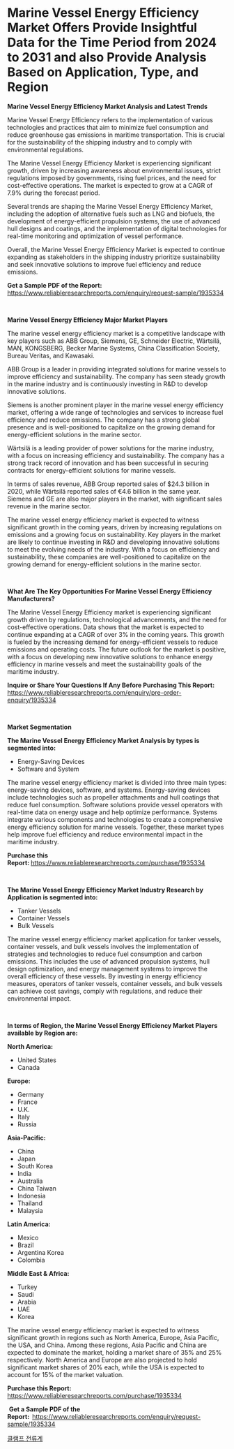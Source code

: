 <p><h1>Marine Vessel Energy Efficiency Market Offers Provide Insightful Data for the Time Period from 2024 to 2031 and also Provide Analysis Based on Application, Type, and Region</h1></p><p><strong>Marine Vessel Energy Efficiency Market Analysis and Latest Trends</strong></p>
<p><p>Marine Vessel Energy Efficiency refers to the implementation of various technologies and practices that aim to minimize fuel consumption and reduce greenhouse gas emissions in maritime transportation. This is crucial for the sustainability of the shipping industry and to comply with environmental regulations.</p><p>The Marine Vessel Energy Efficiency Market is experiencing significant growth, driven by increasing awareness about environmental issues, strict regulations imposed by governments, rising fuel prices, and the need for cost-effective operations. The market is expected to grow at a CAGR of 7.9% during the forecast period.</p><p>Several trends are shaping the Marine Vessel Energy Efficiency Market, including the adoption of alternative fuels such as LNG and biofuels, the development of energy-efficient propulsion systems, the use of advanced hull designs and coatings, and the implementation of digital technologies for real-time monitoring and optimization of vessel performance.</p><p>Overall, the Marine Vessel Energy Efficiency Market is expected to continue expanding as stakeholders in the shipping industry prioritize sustainability and seek innovative solutions to improve fuel efficiency and reduce emissions.</p></p>
<p><strong>Get a Sample PDF of the Report:&nbsp;</strong> <a href="https://www.reliableresearchreports.com/enquiry/request-sample/1935334">https://www.reliableresearchreports.com/enquiry/request-sample/1935334</a></p>
<p>&nbsp;</p>
<p><strong>Marine Vessel Energy Efficiency Major Market Players</strong></p>
<p><p>The marine vessel energy efficiency market is a competitive landscape with key players such as ABB Group, Siemens, GE, Schneider Electric, Wärtsilä, MAN, KONGSBERG, Becker Marine Systems, China Classification Society, Bureau Veritas, and Kawasaki. </p><p>ABB Group is a leader in providing integrated solutions for marine vessels to improve efficiency and sustainability. The company has seen steady growth in the marine industry and is continuously investing in R&D to develop innovative solutions.</p><p>Siemens is another prominent player in the marine vessel energy efficiency market, offering a wide range of technologies and services to increase fuel efficiency and reduce emissions. The company has a strong global presence and is well-positioned to capitalize on the growing demand for energy-efficient solutions in the marine sector.</p><p>Wärtsilä is a leading provider of power solutions for the marine industry, with a focus on increasing efficiency and sustainability. The company has a strong track record of innovation and has been successful in securing contracts for energy-efficient solutions for marine vessels.</p><p>In terms of sales revenue, ABB Group reported sales of $24.3 billion in 2020, while Wärtsilä reported sales of €4.6 billion in the same year. Siemens and GE are also major players in the market, with significant sales revenue in the marine sector.</p><p>The marine vessel energy efficiency market is expected to witness significant growth in the coming years, driven by increasing regulations on emissions and a growing focus on sustainability. Key players in the market are likely to continue investing in R&D and developing innovative solutions to meet the evolving needs of the industry. With a focus on efficiency and sustainability, these companies are well-positioned to capitalize on the growing demand for energy-efficient solutions in the marine sector.</p></p>
<p>&nbsp;</p>
<p><strong>What Are The Key Opportunities For Marine Vessel Energy Efficiency Manufacturers?</strong></p>
<p><p>The Marine Vessel Energy Efficiency market is experiencing significant growth driven by regulations, technological advancements, and the need for cost-effective operations. Data shows that the market is expected to continue expanding at a CAGR of over 3% in the coming years. This growth is fueled by the increasing demand for energy-efficient vessels to reduce emissions and operating costs. The future outlook for the market is positive, with a focus on developing new innovative solutions to enhance energy efficiency in marine vessels and meet the sustainability goals of the maritime industry.</p></p>
<p><strong>Inquire or Share Your Questions If Any Before Purchasing This Report:</strong> <a href="https://www.reliableresearchreports.com/enquiry/pre-order-enquiry/1935334">https://www.reliableresearchreports.com/enquiry/pre-order-enquiry/1935334</a></p>
<p>&nbsp;</p>
<p><strong>Market Segmentation</strong></p>
<p><strong>The Marine Vessel Energy Efficiency Market Analysis by types is segmented into:</strong></p>
<p><ul><li>Energy-Saving Devices</li><li>Software and System</li></ul></p>
<p><p>The marine vessel energy efficiency market is divided into three main types: energy-saving devices, software, and systems. Energy-saving devices include technologies such as propeller attachments and hull coatings that reduce fuel consumption. Software solutions provide vessel operators with real-time data on energy usage and help optimize performance. Systems integrate various components and technologies to create a comprehensive energy efficiency solution for marine vessels. Together, these market types help improve fuel efficiency and reduce environmental impact in the maritime industry.</p></p>
<p><strong>Purchase this Report:&nbsp;</strong><a href="https://www.reliableresearchreports.com/purchase/1935334">https://www.reliableresearchreports.com/purchase/1935334</a></p>
<p>&nbsp;</p>
<p><strong>The Marine Vessel Energy Efficiency Market Industry Research by Application is segmented into:</strong></p>
<p><ul><li>Tanker Vessels</li><li>Container Vessels</li><li>Bulk Vessels</li></ul></p>
<p><p>The marine vessel energy efficiency market application for tanker vessels, container vessels, and bulk vessels involves the implementation of strategies and technologies to reduce fuel consumption and carbon emissions. This includes the use of advanced propulsion systems, hull design optimization, and energy management systems to improve the overall efficiency of these vessels. By investing in energy efficiency measures, operators of tanker vessels, container vessels, and bulk vessels can achieve cost savings, comply with regulations, and reduce their environmental impact.</p></p>
<p>&nbsp;</p>
<p><strong>In terms of Region, the Marine Vessel Energy Efficiency Market Players available by Region are:</strong></p>
<p>
    <p> <strong> North America: </strong>
        <ul>
            <li>United States</li>
            <li>Canada</li>
        </ul>
        </p> 
    <p> <strong> Europe: </strong>
        <ul>
            <li>Germany</li>
            <li>France</li>
            <li>U.K.</li>
            <li>Italy</li>
            <li>Russia</li>
        </ul>
        </p> 
    <p> <strong> Asia-Pacific: </strong>
        <ul>
            <li>China</li>
            <li>Japan</li>
            <li>South Korea</li>
            <li>India</li>
            <li>Australia</li>
            <li>China Taiwan</li>
            <li>Indonesia</li>
            <li>Thailand</li>
            <li>Malaysia</li>
        </ul>
        </p> 
    <p> <strong> Latin America: </strong>
        <ul>
            <li>Mexico</li>
            <li>Brazil</li>
            <li>Argentina Korea</li>
            <li>Colombia</li>
        </ul>
        </p> 
    <p> <strong> Middle East & Africa: </strong>
        <ul>
            <li>Turkey</li>
            <li>Saudi</li>
            <li>Arabia</li>
            <li>UAE</li>
            <li>Korea</li>
        </ul>
    </p>
    </p>
<p><p>The marine vessel energy efficiency market is expected to witness significant growth in regions such as North America, Europe, Asia Pacific, the USA, and China. Among these regions, Asia Pacific and China are expected to dominate the market, holding a market share of 35% and 25% respectively. North America and Europe are also projected to hold significant market shares of 20% each, while the USA is expected to account for 15% of the market valuation.</p></p>
<p><strong>Purchase this Report: </strong><a href="https://www.reliableresearchreports.com/purchase/1935334">https://www.reliableresearchreports.com/purchase/1935334</a></p>
<p>&nbsp;<strong>Get a Sample PDF of the Report:&nbsp;&nbsp;</strong><a href="https://www.reliableresearchreports.com/enquiry/request-sample/1935334">https://www.reliableresearchreports.com/enquiry/request-sample/1935334</a></p>
<p><strong></strong></p>
<p><p><a href="https://medium.com/@midge5687567/%EC%95%B0%ED%8E%98%EC%96%B4-%EB%AF%B8%ED%84%B0-%EC%8B%9C%EC%9E%A5-%EC%A0%90%EC%9C%A0%EC%9C%A8-%EB%B3%80%ED%99%94-%EB%B0%8F-%EC%8B%9C%EC%9E%A5-%EC%84%B1%EC%9E%A5-%EC%B6%94%EC%9D%B4-2024%EB%85%84-2031%EB%85%84-a7ac3700678a">클램프 전류계</a></p></p>